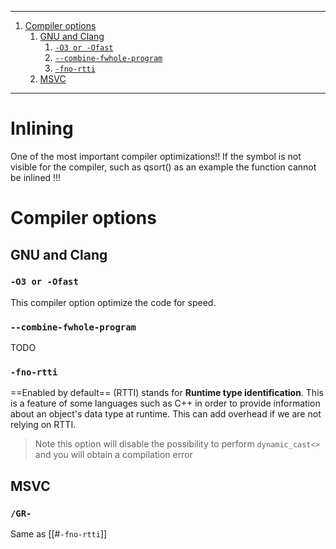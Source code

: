 ***
1. [Compiler options](#Compiler%20options)
	1. [GNU and Clang](#GNU%20and%20Clang)
		1. [`-O3 or -Ofast`](#%60-O3%20or%20-Ofast%60)
		1. [`--combine-fwhole-program`](#%60--combine-fwhole-program%60)
		1. [`-fno-rtti`](#%60-fno-rtti%60)
	1. [MSVC](#MSVC)
***

# Inlining
One of the most important compiler optimizations!!
If the symbol is not visible for the compiler, such as qsort() as an example the function cannot be inlined !!!

# Compiler options
## GNU and Clang

### `-O3 or -Ofast`
This compiler option optimize the code for speed.

### `--combine-fwhole-program`
TODO

### `-fno-rtti`
==Enabled by default==
(RTTI) stands for **Runtime type identification**. This is a feature of some languages such as C++ in order to provide information about an object's data type at runtime.
This can add overhead if we are not relying on RTTI.

> Note this option will disable the possibility to perform `dynamic_cast<>` and you will obtain a compilation error
 
## MSVC

### `/GR-`
Same as [[#`-fno-rtti`]]

